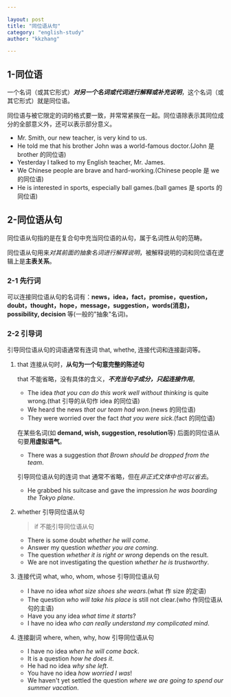 ```yaml
---

layout: post
title: "同位语从句"
category: "english-study"
author: "kkzhang"

---
```


## 1-同位语

一个名词（或其它形式）***对另一个名词或代词进行解释或补充说明***，这个名词（或其它形式）就是同位语。

同位语与被它限定的词的格式要一致，并常常紧挨在一起。同位语除表示其同位成分的全部意义外，还可以表示部分意义。

- Mr. Smith, our new teacher, is very kind to us.
- He told me that his brother John was a world-famous doctor.(John 是 brother 的同位语)
- Yesterday I talked to my English teacher, Mr. James.
- We Chinese people are brave and hard-working.(Chinese people 是 we 的同位语)
- He is interested in sports, especially ball games.(ball games 是 sports 的同位语)

## 2-同位语从句

同位语从句指的是在复合句中充当同位语的从句，属于名词性从句的范畴。

同位语从句用来*对其前面的抽象名词进行解释说明*，被解释说明的词和同位语在逻辑上是**主表关系**。

### 2-1 先行词

可以连接同位语从句的名词有：**news，idea，fact，promise，question，doubt，thought，hope，message，suggestion，words(消息)，possibility, decision** 等(一般的"抽象"名词)。

### 2-2 引导词

引导同位语从句的词语通常有连词 that, whethe, 连接代词和连接副词等。

1. that 连接从句时，**从句为一个句意完整的陈述句**
    
    that 不能省略，没有具体的含义，***不充当句子成分，只起连接作用***。
    
    - The idea *that you can do this work well without thinking* is quite wrong.(that 引导的从句作 idea 的同位语)
    - We heard the news *that our team had won*.(news 的同位语)
    - They were worried over the fact *that you were sick*.(fact 的同位语)
    
    在某些名词(如 **demand, wish, suggestion, resolution**等) 后面的同位语从句要**用虚拟语气**。
    
    - There was a suggestion *that Brown should be dropped from the team*.
    
    引导同位语从句的连词 that 通常不省略，但在*非正式文体中也可以省去*。
    
    - He grabbed his suitcase and gave the impression *he was boarding the Tokyo plane*.
2. whether 引导同位语从句
    
    > if 不能引导同位语从句
     
    - There is some doubt *whether he will come*.
    - Answer my question *whether you are coming*.
    - The question *whether it is right or wrong* depends on the result.
    - We are not investigating the question *whether he is trustworthy*.
3. 连接代词 what, who, whom, whose 引导同位语从句
    - I have no idea *what size shoes she wears*.(what 作 size 的定语)
    - The question *who will take his place* is still not clear.(who 作同位语从句的主语)
    - Have you any idea *what time it starts*?
    - I have no idea *who can really understand my complicated mind*.
4. 连接副词 where, when, why, how 引导同位语从句
    - I have no idea *when he will come back*.
    - It is a question *how he does it*.
    - He had no idea *why she left*.
    - You have no idea *how worried I was*!
    - We haven't yet settled the question *where we are going to spend our summer vacation*.